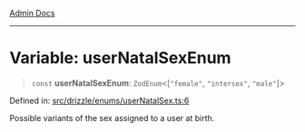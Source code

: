 [Admin Docs](/)

***

# Variable: userNatalSexEnum

> `const` **userNatalSexEnum**: `ZodEnum`\<\[`"female"`, `"intersex"`, `"male"`\]\>

Defined in: [src/drizzle/enums/userNatalSex.ts:6](https://github.com/PurnenduMIshra129th/talawa-api/blob/121a22b3ddb398bf77a0d89bb0bf3c4462b4730c/src/drizzle/enums/userNatalSex.ts#L6)

Possible variants of the sex assigned to a user at birth.
